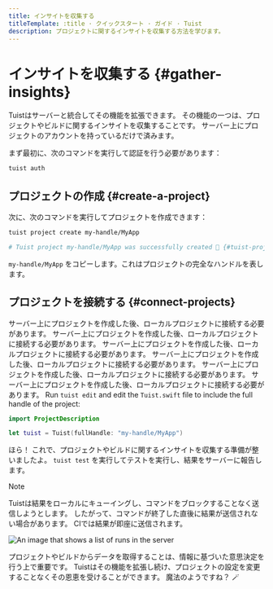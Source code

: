 ```yaml
---
title: インサイトを収集する
titleTemplate: :title · クイックスタート · ガイド · Tuist
description: プロジェクトに関するインサイトを収集する方法を学びます。
---
```


# インサイトを収集する {#gather-insights}

Tuistはサーバーと統合してその機能を拡張できます。 その機能の一つは、プロジェクトやビルドに関するインサイトを収集することです。 サーバー上にプロジェクトのアカウントを持っているだけで済みます。

まず最初に、次のコマンドを実行して認証を行う必要があります：

```bash
tuist auth
```

## プロジェクトの作成 {#create-a-project}

次に、次のコマンドを実行してプロジェクトを作成できます：

```bash
tuist project create my-handle/MyApp

# Tuist project my-handle/MyApp was successfully created 🎉 {#tuist-project-myhandlemyapp-was-successfully-created-}
```

`my-handle/MyApp` をコピーします。これはプロジェクトの完全なハンドルを表します。

## プロジェクトを接続する {#connect-projects}

サーバー上にプロジェクトを作成した後、ローカルプロジェクトに接続する必要があります。 サーバー上にプロジェクトを作成した後、ローカルプロジェクトに接続する必要があります。 サーバー上にプロジェクトを作成した後、ローカルプロジェクトに接続する必要があります。 サーバー上にプロジェクトを作成した後、ローカルプロジェクトに接続する必要があります。 サーバー上にプロジェクトを作成した後、ローカルプロジェクトに接続する必要があります。 サーバー上にプロジェクトを作成した後、ローカルプロジェクトに接続する必要があります。 Run `tuist edit` and edit the `Tuist.swift` file to include the full handle of the project:

```swift
import ProjectDescription

let tuist = Tuist(fullHandle: "my-handle/MyApp")
```

ほら！ これで、プロジェクトやビルドに関するインサイトを収集する準備が整いましたよ。 `tuist test` を実行してテストを実行し、結果をサーバーに報告します。

> [!NOTE]
> Tuistは結果をローカルにキューイングし、コマンドをブロックすることなく送信しようとします。 したがって、コマンドが終了した直後に結果が送信されない場合があります。 CIでは結果が即座に送信されます。

![An image that shows a list of runs in the server](/images/guides/quick-start/runs.png)

プロジェクトやビルドからデータを取得することは、情報に基づいた意思決定を行う上で重要です。
Tuistはその機能を拡張し続け、プロジェクトの設定を変更することなくその恩恵を受けることができます。 魔法のようですね？ 🪄
